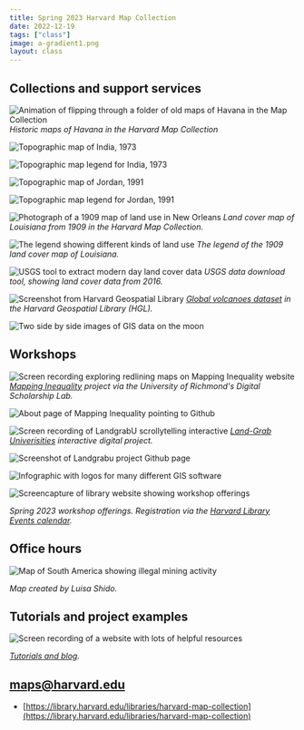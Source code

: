 ```yaml
---
title: Spring 2023 Harvard Map Collection 
date: 2022-12-19
tags: ["class"]
image: a-gradient1.png
layout: class
---
```


## Collections and support services

![Animation of flipping through a folder of old maps of Havana in the Map Collection](../../../media/havana1.gif)
*Historic maps of Havana in the Harvard Map Collection*

![Topographic map of India, 1973](../../../media/topo-india-73.png)

![Topographic map legend for India, 1973](../../../media/topo-india-73-legend.png)

![Topographic map of Jordan, 1991](../../../media/topo-jordan-91.png)

![Topographic map legend for Jordan, 1991](../../../media/topo-jordan-91-legend.png)

![Photograph of a 1909 map of land use in New Orleans](../../../media/landuse.png)
*Land cover map of Louisiana from 1909 in the Harvard Map Collection.*


![The legend showing different kinds of land use](../../../media/landuse-legend.png)
*The legend of the 1909 land cover map of Louisiana.*


![USGS tool to extract modern day land cover data](../../../media/usgs.png)
*USGS data download tool, showing land cover data from 2016.*


![Screenshot from Harvard Geospatial Library](../../../media/volcanoes.png)
*[Global volcanoes dataset](https://hgl.harvard.edu/catalog/harvard-glb-volc) in the Harvard Geospatial Library (HGL).* 

![Two side by side images of GIS data on the moon](../../../media/moon-shadow.png)


## Workshops

![Screen recording exploring redlining maps on Mapping Inequality website](../../../media/mapping-inequality.gif)
*[Mapping Inequality](https://dsl.richmond.edu/panorama/redlining/#loc=5/39.1/-94.58) project via the University of Richmond's Digital Scholarship Lab.*

![About page of Mapping Inequality pointing to Github](../../../media/mapping-inequality-gh.png)

![Screen recording of LandgrabU scrollytelling interactive](../../../media/landgrabu.gif)
*[Land-Grab Univerisities](https://www.landgrabu.org/) interactive digital project.*

![Screenshot of Landgrabu project Github page](../../../media/landgrabu-github.png)

![Infographic with logos for many different GIS software](../../../media/gis-logos.png)

![Screencapture of library website showing workshop offerings](../../../media/workshops-website.png)

*Spring 2023 workshop offerings. Registration via the [Harvard Library Events calendar](https://libcal.library.harvard.edu/calendar/main?t=d&q=gis&cid=15049&cal=15049&inc=0).*


## Office hours

![Map of South America showing illegal mining activity](../../../media/illegal-mining.png)

*Map created by Luisa Shido.*

## Tutorials and project examples

![Screen recording of a website with lots of helpful resources](../../../media/guides-share.gif)

*[Tutorials and blog](https://mapping.share.library.harvard.edu/).*


## maps@harvard.edu

- [https://library.harvard.edu/libraries/harvard-map-collection](https://library.harvard.edu/libraries/harvard-map-collection)